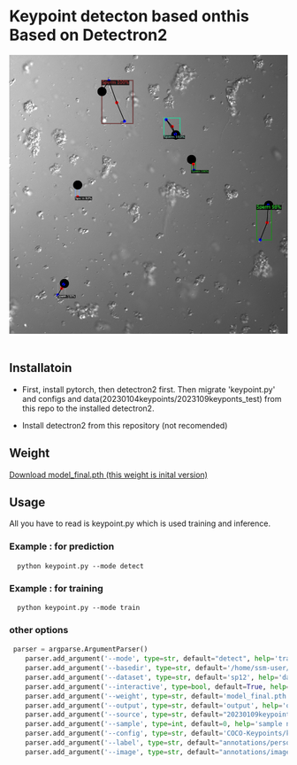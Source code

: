 
# Keypoint detecton based onthis Based on Detectron2

<div align="center">
  <img src="output/Image0002.png" >
</div>
<br>

## Installatoin
 * First, install pytorch, then detectron2 first. Then migrate 'keypoint.py' and configs and data(20230104keypoints/2023109keyponts_test) from this repo to the installed detectron2.

* Install detectron2 from this repository (not recomended)

## Weight 

<a href="https://icsi01.s3.amazonaws.com/share/detectron2/output/model_final.pth?AWSAccessKeyId=ASIAQ64DGB6AHVHBHDE3&Expires=1682133224&x-amz-security-token=IQoJb3JpZ2luX2VjENv%2F%2F%2F%2F%2F%2F%2F%2F%2F%2FwEaDmFwLW5vcnRoZWFzdC0xIkcwRQIhAIExziDiG4r5Q%2FHmIBInks9RAdkIyLn%2Bwjae4BFw5z7PAiAU1KeuyWHyDPiHX36ZgJmLb8hMH3%2FYbHrYwi08QD%2BINSrJBQhUEAAaDDA2NjMxMDI0NjI3MiIM2bJo5wnlCI9ExmTCKqYFerAlgSHMbGUwyv%2FqevXe0M664W7tLUcy9DsQ6jq%2FF6CS7BvifpYIZJ1KrK93NtSuO3Z7Lg9NFaSMw4j9Vq0kYODCJA2Ult2cWOEGz28liR4aiA6lqUL2nH2SZ7FVYvWUBLG5thZ%2Fcel%2BV2xZYvz9iuHYVu1amRTxFtsRa%2BB%2FBnG%2FX%2B38ZmmJn%2BmzEk6XMty%2B7AopAywiI%2FxCPZGAb3hDEIXibpSFJ4pKv1HMrmuIUHA4U8bmiig6%2FP2LTd7UObHfhhc65YkChO6nz4Gl1NdO%2BUGcT0xh8RjMBOrvmNnuTAGV2KLRVUHsHtFndPPuxfxHzo8AX0SzSGqwHEs0IsMAj968Qh3GJHPTIJV1ZMitHGhJDyiSerDbD3a6ppfJnIYUA9N%2BxtP5NTRdcYih3rF3E%2BEHPHMv8gw1IFZko8GzVw8YjVUh9N%2BoOOteWkWYC0l3jaraCVLVW0glxWIfofmFqXcoogPW%2FifYNKXnusLGalGR6IoBX2UfyBkBgpwcY1krUWlftYVK1TfnGXv139FCyhNdTpaUSX75O%2FojpuY6nwjnbO8BeG6hrLuwzoSs3zBcvikSBiHfzzlBQ0Z9%2BsFLd7V67s86mTJ4XiXeANYKs9Q9SNY78JkVavxligAOTHjAfh8IpEbisZJ6vGc878uuIcgyWr3GSGOjQ34STWoRce7qSVmmzUDvXudlpXUBhsux8wYnSqCwU33Oi0BJaZXo1e727ktt2g9mGFAYP6BilMKiAeoJ5YBzwJv9%2B8FkWM2HIbgzNEE0ecSnb5Nqsz4%2BJzyhRiXq0Wut%2FINxvuc8UL%2FBfBJJ1Nx%2B8xM3LmVISPN2v9kdn%2FI98IM%2BuGrG1kl6BCl02dSBXzRCWPdhT%2ByZa8uzS3Q9zpu4tc9owWPEU291GNK7sYdWMJSX0p4GOrEB3kMAwwFAXkr85T7zC5UDLfcCiDOXI74ZtuKfBtLI3%2BKNdpWqc%2BIttWrZYeJ1OgFEzQlnqLvihFkA34YCwt4ti1ZvPuiUshFh8jUq%2FqyoWGxZomAqCSq%2FDhaNIjmiTxBLUkHEem3l4s5nNFQHzLDq0En1wWcv41E3v%2ByzsKrdcrmZYX5j6CrUF1yl%2BexNX%2FmFnZyNvQXYfGzB8e4JEFfa%2FDvNKO7dgXSAQ9baXdUxNzz2&Signature=4x%2FQPSI5XUB9Y06gisbvmbLKbew%3D" > Download model_final.pth (this weight is inital version)</a>


## Usage
All you have to read is keypoint.py which is used training and inference.

### Example : for prediction
```shell
  python keypoint.py --mode detect
```

### Example : for training
```shell
  python keypoint.py --mode train
```

### other options
```python
 parser = argparse.ArgumentParser()
    parser.add_argument('--mode', type=str, default="detect", help='train,resume, detect')
    parser.add_argument('--basedir', type=str, default='/home/ssm-user/detectron2/20230104keypoints', help='base dir')
    parser.add_argument('--dataset', type=str, default='sp12', help='dataset name')
    parser.add_argument('--interactive', type=bool, default=True, help='interactive mode')
    parser.add_argument('--weight', type=str, default='model_final.pth', help='model weight')
    parser.add_argument('--output', type=str, default='output', help='output dir')
    parser.add_argument('--source', type=str, default="20230109keypoints_test/images", help='input source dir (test imaeges dir)')
    parser.add_argument('--sample', type=int, default=0, help='sample number')
    parser.add_argument('--config', type=str, default='COCO-Keypoints/keypoint_rcnn_R_101_FPN_3x.yaml', help='config file')
    parser.add_argument('--label', type=str, default="annotations/person_keypoints_default.json", help='label name relative to base dir')
    parser.add_argument('--image', type=str, default="annotations/images", help='training images dir')

```


